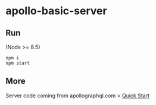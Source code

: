 # apollo-basic-server

## Run

(Node >= 8.5)

```
npm i
npm start
```

## More

Server code coming from apollographql.com > [Quick Start](https://www.apollographql.com/docs/apollo-server/example.html)
